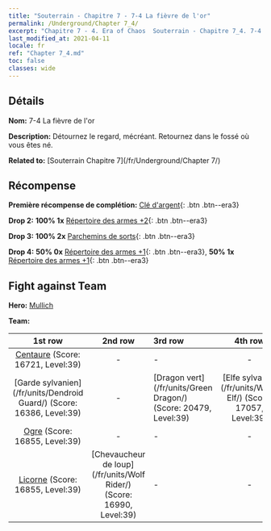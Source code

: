 ```yaml
---
title: "Souterrain - Chapitre 7 - 7-4 La fièvre de l'or"
permalink: /Underground/Chapter 7_4/
excerpt: "Chapitre 7 - 4. Era of Chaos  Souterrain - Chapitre 7_4. 7-4 La fièvre de l'or"
last_modified_at: 2021-04-11
locale: fr
ref: "Chapter 7_4.md"
toc: false
classes: wide
---
```


## Détails

 **Nom:** 7-4 La fièvre de l'or

 **Description:** Détournez le regard, mécréant. Retournez dans le fossé où vous êtes né.

 **Related to:** [Souterrain Chapitre 7](/fr/Underground/Chapter 7/)

## Récompense

 **Première récompense de complétion:** [Clé d'argent](/fr/Items/con_693/){: .btn .btn--era3}

 **Drop 2:** **100% 1x** [Répertoire des armes +2](/fr/Items/mat_32/){: .btn .btn--era3}

 **Drop 3:** **100% 2x** [Parchemins de sorts](/fr/Items/con_694/){: .btn .btn--era3}

 **Drop 4:** **50% 0x** [Répertoire des armes +1](/fr/Items/mat_25/){: .btn .btn--era3}, **50% 1x** [Répertoire des armes +1](/fr/Items/mat_25/){: .btn .btn--era3}


## Fight against Team
 **Hero:** [Mullich](/fr/heroes/Mullich/)

 **Team:**


  | 1st row | 2nd row | 3rd row | 4th row |
  |:----:|:----:|:----|:----:|
  | [Centaure](/fr/units/Centaur/) (Score: 16721, Level:39)  | - | - | - |
  | [Garde sylvanien](/fr/units/Dendroid Guard/) (Score: 16386, Level:39)  | - | [Dragon vert](/fr/units/Green Dragon/) (Score: 20479, Level:39)  | [Elfe sylvaine](/fr/units/Wood Elf/) (Score: 17057, Level:39)  |
  | [Ogre](/fr/units/Ogre/) (Score: 16855, Level:39)  | - | - | - |
  | [Licorne](/fr/units/Unicorn/) (Score: 16855, Level:39)  | [Chevaucheur de loup](/fr/units/Wolf Rider/) (Score: 16990, Level:39)  | - | - |



